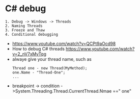 # C# debug
```
1. Debug -> Windows -> Threads
2. Naming Threads
3. Freeze and Thaw
4. Conditional debugging
```
- https://www.youtube.com/watch?v=QCPt9aOcd98
- How to debug C# threads https://www.youtube.com/watch?v=2_nV7xMvTqg
- alwaye give your thread name, such as 
  ```
  Thread one - new Thread(MyMethod);
  one.Name - "Thread-One";
  ...
  ```
- breakpoint -> condition ->System.Threading.Thread.CurrentThread.Nmae ==" one"

